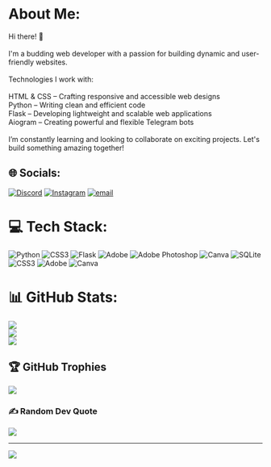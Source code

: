 #  About Me:
Hi there! 👋<br><br>I'm a budding web developer with a passion for building dynamic and user-friendly websites.<br><br>Technologies I work with:<br><br>    HTML & CSS – Crafting responsive and accessible web designs<br>    Python – Writing clean and efficient code<br>    Flask – Developing lightweight and scalable web applications<br>    Aiogram – Creating powerful and flexible Telegram bots<br><br>I’m constantly learning and looking to collaborate on exciting projects. Let's build something amazing together!


## 🌐 Socials:
[![Discord](https://img.shields.io/badge/Discord-%237289DA.svg?logo=discord&logoColor=white)](https://discord.gg/arsenrinatuly) [![Instagram](https://img.shields.io/badge/Instagram-%23E4405F.svg?logo=Instagram&logoColor=white)](https://instagram.com/arsen.rinatulyy) [![email](https://img.shields.io/badge/Email-D14836?logo=gmail&logoColor=white)](mailto:@suttibaevrinat@gmail.com) 

# 💻 Tech Stack:
![Python](https://img.shields.io/badge/python-3670A0?style=for-the-badge&logo=python&logoColor=ffdd54) ![CSS3](https://img.shields.io/badge/css3-%231572B6.svg?style=for-the-badge&logo=css3&logoColor=white) ![Flask](https://img.shields.io/badge/flask-%23000.svg?style=for-the-badge&logo=flask&logoColor=white) ![Adobe](https://img.shields.io/badge/adobe-%23FF0000.svg?style=for-the-badge&logo=adobe&logoColor=white) ![Adobe Photoshop](https://img.shields.io/badge/adobe%20photoshop-%2331A8FF.svg?style=for-the-badge&logo=adobe%20photoshop&logoColor=white) ![Canva](https://img.shields.io/badge/Canva-%2300C4CC.svg?style=for-the-badge&logo=Canva&logoColor=white) ![SQLite](https://img.shields.io/badge/sqlite-%2307405e.svg?style=for-the-badge&logo=sqlite&logoColor=white) ![CSS3](https://img.shields.io/badge/css3-%231572B6.svg?style=for-the-badge&logo=css3&logoColor=white) ![Adobe](https://img.shields.io/badge/adobe-%23FF0000.svg?style=for-the-badge&logo=adobe&logoColor=white) ![Canva](https://img.shields.io/badge/Canva-%2300C4CC.svg?style=for-the-badge&logo=Canva&logoColor=white)
# 📊 GitHub Stats:
![](https://github-readme-stats.vercel.app/api?username=arsenrinatuly&theme=dark&hide_border=false&include_all_commits=false&count_private=false)<br/>
![](https://github-readme-streak-stats.herokuapp.com/?user=arsenrinatuly&theme=dark&hide_border=false)<br/>
![](https://github-readme-stats.vercel.app/api/top-langs/?username=arsenrinatuly&theme=dark&hide_border=false&include_all_commits=false&count_private=false&layout=compact)

## 🏆 GitHub Trophies
![](https://github-profile-trophy.vercel.app/?username=arsenrinatuly&theme=onedark&no-frame=false&no-bg=true&margin-w=4)

### ✍️ Random Dev Quote
![](https://quotes-github-readme.vercel.app/api?type=horizontal&theme=tokyonight)

---
[![](https://visitcount.itsvg.in/api?id=arsenrinatuly&icon=0&color=0)](https://visitcount.itsvg.in)

<!-- Proudly created with GPRM ( https://gprm.itsvg.in ) -->
